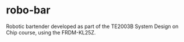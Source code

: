 # robo-bar
Robotic bartender developed as part of the TE2003B System Design on Chip course, using the FRDM-KL25Z.
